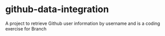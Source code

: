 # github-data-integration
A project to retrieve Github user information by username and is a coding exercise for Branch
